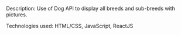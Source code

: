 Description:
Use of Dog API to display all breeds and sub-breeds with pictures.

Technologies used:
HTML/CSS, JavaScript, ReactJS
